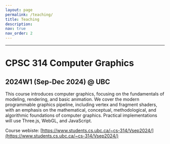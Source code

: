 ```yaml
---
layout: page
permalink: /teaching/
title: Teaching
description:
nav: true
nav_order: 2
---
```


---
# CPSC 314 Computer Graphics

## 2024W1 (Sep-Dec 2024) @ UBC

This course introduces computer graphics, focusing on the fundamentals of modeling, rendering, and basic animation. We cover the modern programmable graphics pipeline, including vertex and fragment shaders, with an emphasis on the mathematical, conceptual, methodological, and algorithmic foundations of computer graphics. Practical implementations will use Three.js, WebGL, and JavaScript.

Course webiste: [https://www.students.cs.ubc.ca/~cs-314/Vsep2024/](https://www.students.cs.ubc.ca/~cs-314/Vsep2024/)